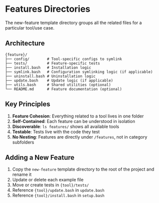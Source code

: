 # Features Directories

The new-feature template directory groups all the related files for a particular tool/use case.

## Architecture

```
{feature}/
├── config/        # Tool-specific configs to symlink
├── tests/         # Feature-specific tests
├── install.bash   # Installation logic
├── symlink.bash   # Configuration symlinking logic (if applicable)
├── uninstall.bash # Uninstallation logic
├── update.bash    # Update logic (if applicable)
├── utils.bash     # Shared utilities (optional)
└── README.md      # Feature documentation (optional)
```

## Key Principles

1. **Feature Cohesion**: Everything related to a tool lives in one folder
2. **Self-Contained**: Each feature can be understood in isolation
3. **Discoverable**: `ls features/` shows all available tools
4. **Testable**: Tests live with the code they test
5. **No Nesting**: Features are directly under `/features`, not in category subfolders

## Adding a New Feature

1. Copy the `new-feature` template directory to the root of the project and rename it
1. Update or delete each example file
1. Move or create tests in `{tool}/tests/`
1. Reference `{tool}/update.bash` in `update.bash`
1. Reference `{tool}/install.bash` in `setup.bash`
